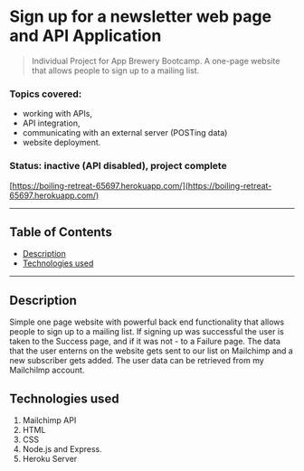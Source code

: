 # Sign up for a newsletter web page and API Application

> Individual Project for App Brewery Bootcamp. A one-page website that allows people to sign up to a mailing list.

### Topics covered: 
- working with APIs, 
- API integration, 
- communicating with an external server (POSTing data)
- website deployment.

### Status: inactive (API disabled), project complete

[https://boiling-retreat-65697.herokuapp.com/](https://boiling-retreat-65697.herokuapp.com/)
___
## Table of Contents
- [Description](#description)
- [Technologies used](#technologies-used)

---
## Description
Simple one page website with powerful back end functionality that allows people to sign up to a mailing list. If signing up was successful the user is taken to the Success page, and if it was not - to a Failure page. The data that the user enterns on the website gets sent to our list on Mailchimp and a new subscriber gets added. The user data can be retrieved from my Mailchilmp account.


## Technologies used
1. Mailchimp API
2. HTML
3. CSS
4. Node.js and Express.
5. Heroku Server
